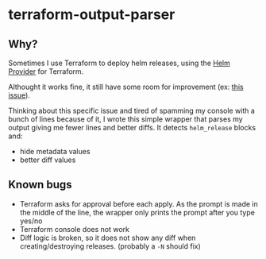 # terraform-output-parser

## Why?
Sometimes I use Terraform to deploy helm releases, using the [Helm Provider](https://registry.terraform.io/providers/hashicorp/helm/latest/docs) for Terraform.

Althought it works fine, it still have some room for improvement (ex: [this issue](https://github.com/hashicorp/terraform-provider-helm/issues/1121)).

Thinking about this specific issue and tired of spamming my console with a bunch of lines because of it, I wrote this simple wrapper that parses my output giving me fewer lines and better diffs.
It detects `helm_release` blocks and:
- hide metadata values
- better diff values


## Known bugs

- Terraform asks for approval before each apply. As the prompt is made in the middle of the line, the wrapper only prints the prompt after you type yes/no
- Terraform console does not work
- Diff logic is broken, so it does not show any diff when creating/destroying releases. (probably a `-N` should fix)
